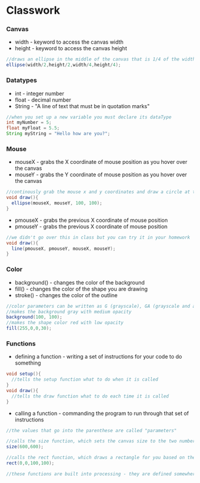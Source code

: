 # Classwork

### Canvas
- width - keyword to access the canvas width
- height - keyword to access the canvas height
```java
//draws an ellipse in the middle of the canvas that is 1/4 of the width and height
ellipse(width/2,height/2,width/4,height/4);
```
### Datatypes
- int - integer number
- float - decimal number
- String - "A line of text that must be in quotation marks"
```java
//when you set up a new variable you must declare its dataType
int myNumber = 5;
float myFloat = 5.5;
String myString = "Hello how are you?";
```

### Mouse
- mouseX - grabs the X coordinate of mouse position as you hover over the canvas
- mouseY - grabs the Y coordinate of mouse position as you hover over the canvas
```java
//continously grab the mouse x and y coordinates and draw a circle at that point
void draw(){
  ellipse(mouseX, mouseY, 100, 100);
}
```
- pmouseX - grabs the previous X coordinate of mouse position 
- pmouseY - grabs the previous X coordinate of mouse position
```java
//we didn't go over this in class but you can try it in your homework
void draw(){
  line(pmouseX, pmouseY, mouseX, mouseY);
}
```

### Color
- background() - changes the color of the background
- fill() - changes the color of the shape you are drawing
- stroke() - changes the color of the outline
```java
//color parameters can be written as G (grayscale), GA (grayscale and alpha), RGB (red, green, and blue), and RGBA (red, green, blue, and alpha)
//makes the background gray with medium opacity
background(100, 100);
//makes the shape color red with low opacity
fill(255,0,0,30);
```
### Functions
- defining a function - writing a set of instructions for your code to do something
```java
void setup(){
  //tells the setup function what to do when it is called
}
void draw(){
  //tells the draw function what to do each time it is called
}
```
- calling a function - commanding the program to run through that set of instructions
```java
//the values that go into the parenthese are called "parameters"

//calls the size function, which sets the canvas size to the two number you pass it
size(600,600);

//calls the rect function, which draws a rectangle for you based on the values you pass it
rect(0,0,100,100);

//these functions are built into processing - they are defined somewhere "behind the scenes"
```

